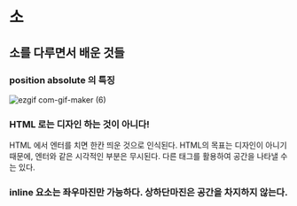 # 소

## 소를 다루면서 배운 것들

### position absolute 의 특징

![ezgif com-gif-maker (6)](https://user-images.githubusercontent.com/63354527/105566664-bfc4d400-5d70-11eb-9189-4afade8ad2e3.gif)

### HTML 로는 디자인 하는 것이 아니다!

HTML 에서 엔터를 치면 한칸 띄운 것으로 인식된다. HTML의 목표는 디자인이 아니기 때문에, 엔터와 같은 시각적인 부분은 무시된다. 다른 태그를 활용하여 공간을 나타낼 수는 있다.

### inline 요소는 좌우마진만 가능하다. 상하단마진은 공간을 차지하지 않는다.
